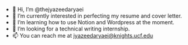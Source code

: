 - 👋 Hi, I’m @thejyazeedaryaei
- 👀 I’m currently interested in perfecting my resume and cover letter. 
- 🌱 I’m learning how to use Notion and Wordpress at the moment.
- 💞️ I’m looking for a technical writing internship. 
- 📫 You can reach me at jyazeedaryaei@knights.ucf.edu

<!---
thejyazeedaryaei/thejyazeedaryaei is a ✨ special ✨ repository because its `README.md` (this file) appears on your GitHub profile.
You can click the Preview link to take a look at your changes.
--->
